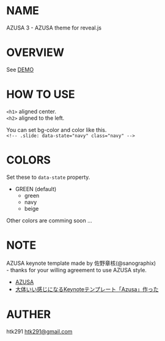 # NAME

AZUSA 3 - AZUSA theme for reveal.js

# OVERVIEW

See [DEMO](http://htk291.github.io/slide/azusa3/index.html#/)

# HOW TO USE

`<h1>` aligned center.  
`<h2>` aligned to the left.

You can set bg-color and color like this.  
`<!-- .slide: data-state="navy" class="navy" -->`

# COLORS

Set these to `data-state` property.  

* GREEN (default)
    - green
    - navy
    - beige

Other colors are comming soon ...

# NOTE

AZUSA keynote template made by 佐野章核(@sanographix)  
    - thanks for your willing agreement to use AZUSA style.

* [AZUSA](http://sanographix.github.io/azusa-keynote/)
* [大体いい感じになるKeynoteテンプレート「Azusa」作った](http://memo.sanographix.net/post/82160791768)

# AUTHER

htk291 <htk291@gmail.com>  

